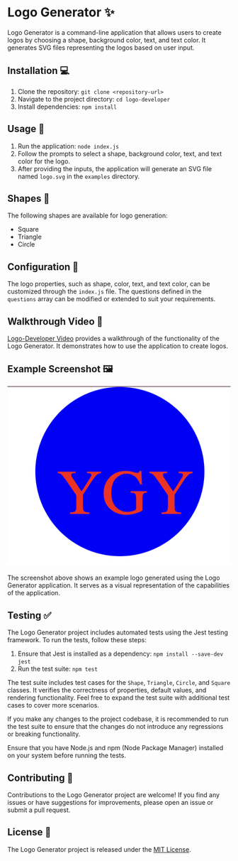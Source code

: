 # Logo Generator ✨

Logo Generator is a command-line application that allows users to create logos by choosing a shape, background color, text, and text color. It generates SVG files representing the logos based on user input. 

## Installation 💻

1. Clone the repository: `git clone <repository-url>`
2. Navigate to the project directory: `cd logo-developer`
3. Install dependencies: `npm install`

## Usage 🚀

1. Run the application: `node index.js`
2. Follow the prompts to select a shape, background color, text, and text color for the logo.
3. After providing the inputs, the application will generate an SVG file named `logo.svg` in the `examples` directory.

## Shapes 📐

The following shapes are available for logo generation:

- Square
- Triangle
- Circle

## Configuration 🔧

The logo properties, such as shape, color, text, and text color, can be customized through the `index.js` file. The questions defined in the `questions` array can be modified or extended to suit your requirements.

## Walkthrough Video 🎥

[Logo-Developer Video](/Logo-Developer-Video.webm) provides a walkthrough of the functionality of the Logo Generator. It demonstrates how to use the application to create logos.

## Example Screenshot 🖼️

![Example Logo Screenshot](examples/logo3.png)

The screenshot above shows an example logo generated using the Logo Generator application. It serves as a visual representation of the capabilities of the application.


## Testing ✅

The Logo Generator project includes automated tests using the Jest testing framework. To run the tests, follow these steps:

1. Ensure that Jest is installed as a dependency: `npm install --save-dev jest`
2. Run the test suite: `npm test`

The test suite includes test cases for the `Shape`, `Triangle`, `Circle`, and `Square` classes. It verifies the correctness of properties, default values, and rendering functionality. Feel free to expand the test suite with additional test cases to cover more scenarios.

If you make any changes to the project codebase, it is recommended to run the test suite to ensure that the changes do not introduce any regressions or breaking functionality.

Ensure that you have Node.js and npm (Node Package Manager) installed on your system before running the tests.

## Contributing 🙌

Contributions to the Logo Generator project are welcome! If you find any issues or have suggestions for improvements, please open an issue or submit a pull request.

## License 📜

The Logo Generator project is released under the [MIT License](LICENSE).

